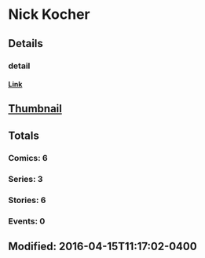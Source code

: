 # Nick  Kocher 
## Details
### detail
#### [Link](http://marvel.com/comics/creators/12843/nick_kocher?utm_campaign=apiRef&utm_source=225578a89fc76f3d20fbffda5d17a88d)
## [Thumbnail](http://i.annihil.us/u/prod/marvel/i/mg/b/40/image_not_available.jpg)
## Totals
### Comics: 6
### Series: 3
### Stories: 6
### Events: 0
## Modified: 2016-04-15T11:17:02-0400